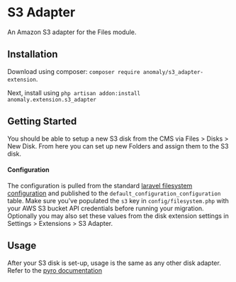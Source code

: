 # S3 Adapter

An Amazon S3 adapter for the Files module.

## Installation
Download using composer: `composer require anomaly/s3_adapter-extension`.

Next, install using `php artisan addon:install anomaly.extension.s3_adapter`

## Getting Started

You should be able to setup a new S3 disk from the CMS via Files > Disks > New Disk. From here you can set up new Folders and assign them to the S3 disk.

#### Configuration

The configuration is pulled from the standard [laravel filesystem configuration](https://laravel.com/docs/5.7/filesystem#configuration) and published to the `default_configuration_configuration` table. Make sure you've populated the `s3` key in `config/filesystem.php` with your AWS S3 bucket API credentials before running your migration. Optionally you may also set these values from the disk extension settings in Settings > Extensions > S3 Adapter.

## Usage
After your S3 disk is set-up, usage is the same as any other disk adapter. Refer to the [pyro documentation](https://pyrocms.com/documentation/files-module)
